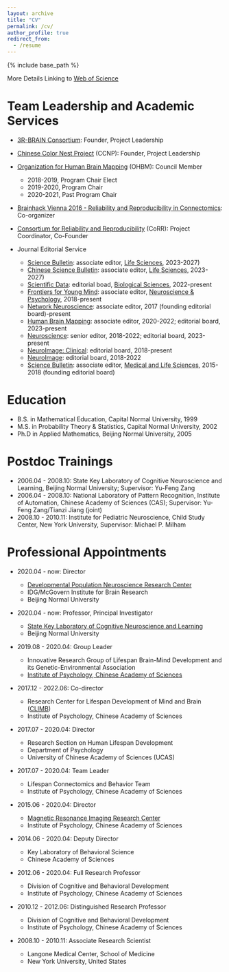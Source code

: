 ```yaml
---
layout: archive
title: "CV"
permalink: /cv/
author_profile: true
redirect_from:
  - /resume
---
```


{% include base_path %}

More Details Linking to [Web of Science](https://www.webofscience.com/wos/author/record/878715)

Team Leadership and Academic Services 
======
* [3R-BRAIN Consortium](https://github.com/zuoxinian/3R-BRAIN): Founder, Project Leadership

* [Chinese Color Nest Project](https://github.com/zuoxinian/CCNP) (CCNP): Founder, Project Leadership
 
* [Organization for Human Brain Mapping](https://www.humanbrainmapping.org) (OHBM): Council Member
  * 2018-2019, Program Chair Elect
  * 2019-2020, Program Chair 
  * 2020-2021, Past Program Chair

* [Brainhack Vienna 2016 - Reliability and Reproducibility in Connectomics](https://brainhack.org/vienna): Co-organizer

* [Consortium for Reliability and Reproducibility](http://fcon_1000.projects.nitrc.org/indi/CoRR/html) (CoRR): Project Coordinator, Co-Founder <!-- ; [Consortium Data Descriptor](https://www.nature.com/articles/sdata201449); [Consortium Hardcore Paper](https://journals.plos.org/ploscompbiol/article?id=10.1371/journal.pcbi.1009279); [Human MRI Reproducibility](https://www.nature.com/collections/yglmshrkbg); [Reliablity and Reproducibility for Functional Connectomics](https://www.frontiersin.org/research-topics/5137/reliability-and-reproducibility-in-functional-connectomics) -->

* Journal Editorial Service
  * [Science Bulletin](https://www.sciengine.com/SB/home): associate editor, [Life Sciences](https://mc03.manuscriptcentral.com/csb), 2023-2027)
  * [Chinese Science Bulletin](https://www.sciengine.com/CSB/home): associate editor, [Life Sciences](https://www.scicloudcenter.com/TB/login/index), 2023-2027)
  * [Scientific Data](https://www.nature.com/sdata): editorial boad, [Biological Sciences](https://www.nature.com/sdata/editorial-board#Biological-Sciences), 2022-present 
  * [Frontiers for Young Mind](https://kids.frontiersin.org): associate editor, [Neuroscience & Psychology](https://kids.frontiersin.org/specialties/neuroscience), 2018-present
  * [Network Neuroscience](https://www.mitpressjournals.org/journals/netn/editorial): associate editor, 2017 (founding editorial board)-present
  * [Human Brain Mapping](https://onlinelibrary.wiley.com/journal/10970193): associate editor, 2020-2022; editorial board, 2023-present
  * [Neuroscience](https://www.editorialmanager.com/nsc/default.aspx): senior editor, 2018-2022; editorial board, 2023-present
  * [NeuroImage: Clinical](https://www.sciencedirect.com/journal/neuroimage-clinical/about/editorial-board): editorial board, 2018-present
  * [NeuroImage](https://www.sciencedirect.com/journal/neuroimage/about/editorial-board): editorial board, 2018-2022
  * [Science Bulletin](https://www.sciencedirect.com/journal/science-bulletin): associate editor, [Medical and Life Sciences](https://mc03.manuscriptcentral.com/csb), 2015-2018 (founding editorial board) 

Education
======
* B.S. in Mathematical Education, Capital Normal University, 1999
* M.S. in Probability Theory & Statistics, Capital Normal University, 2002
* Ph.D in Applied Mathematics, Beijing Normal University, 2005

Postdoc Trainings
======
* 2006.04 - 2008.10: State Key Laboratory of Cognitive Neuroscience and Learning, Beijing Normal University; Supervisor: Yu-Feng Zang
* 2006.04 - 2008.10: National Laboratory of Pattern Recognition, Institute of Automation, Chinese Academy of Sciences (CAS); Supervisor: Yu-Feng Zang/Tianzi Jiang (joint)
* 2008.10 - 2010.11: Institute for Pediatric Neuroscience, Child Study Center, New York University, Supervisor: Michael P. Milham

Professional Appointments
======
* 2020.04 - now: Director
  * [Developmental Population Neuroscience Research Center](http://deepneuro.bnu.edu.cn)
  * IDG/McGovern Institute for Brain Research
  * Beijing Normal University

* 2020.04 - now: Professor, Principal Investigator
  * [State Key Laboratory of Cognitive Neuroscience and Learning](https://brain.bnu.edu.cn/English/index.htm)
  * Beijing Normal University

* 2019.08 - 2020.04: Group Leader
  * Innovative Research Group of Lifespan Brain-Mind Development and its Genetic-Environmental Association
  * [Institute of Psychology, Chinese Academy of Sciences](http://english.psych.cas.cn)
  
* 2017.12 - 2022.06: Co-director
  * Research Center for Lifespan Development of Mind and Brain ([CLIMB](https://climbgroup.org))
  * Institute of Psychology, Chinese Academy of Sciences

* 2017.07 - 2020.04: Director
  * Research Section on Human Lifespan Development
  * Department of Psychology
  * University of Chinese Academy of Sciences (UCAS) 
  
* 2017.07 - 2020.04: Team Leader
  * Lifespan Connectomics and Behavior Team
  * Institute of Psychology, Chinese Academy of Sciences

* 2015.06 - 2020.04: Director
  * [Magnetic Resonance Imaging Research Center](http://mrirc.psych.ac.cn)
  * Institute of Psychology, Chinese Academy of Sciences
  
* 2014.06 - 2020.04: Deputy Director
  * Key Laboratory of Behavioral Science
  * Chinese Academy of Sciences
  
* 2012.06 - 2020.04: Full Research Professor
  * Division of Cognitive and Behavioral Development
  * Institute of Psychology, Chinese Academy of Sciences
  
* 2010.12 - 2012.06: Distinguished Research Professor
  * Division of Cognitive and Behavioral Development
  * Institute of Psychology, Chinese Academy of Sciences

* 2008.10 - 2010.11: Associate Research Scientist
  * Langone Medical Center, School of Medicine
  * New York University, United States
